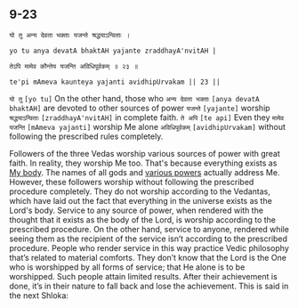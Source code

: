 ## 9-23


```shloka-sa
यो तु अन्य देवता भक्ताः यजन्ते श्रद्धयाऽन्विताः ।
```
```shloka-sa-hk
yo tu anya devatA bhaktAH yajante zraddhayA'nvitAH |
```
```shloka-sa
तेऽपि मामेव कौन्तेय यजन्ति अविधिपूर्वकम् ॥ २३ ॥
```
```shloka-sa-hk
te'pi mAmeva kaunteya yajanti avidhipUrvakam || 23 ||
```

`यो तु` `[yo tu]` On the other hand, those who `अन्य देवता भक्ताः` `[anya devatA bhaktAH]` are devoted to other sources of power `यजन्ते` `[yajante]` worship `श्रद्धयाऽन्विताः` `[zraddhayA'nvitAH]` in complete faith. `ते अपि` `[te api]` Even they `मामेव यजन्ति` `[mAmeva yajanti]` worship Me alone `अविधिपूर्वकम्` `[avidhipUrvakam]` without following the prescribed rules completely.

Followers of the three Vedas worship various sources of power with great faith. In reality, they worship Me too. That's because everything exists as [My body](universe_as_his_body). The names of all gods and [various powers](gods_and_other_powers) actually address Me. 
However, these followers worship without following the prescribed procedure completely. They do not worship according to the Vedantas, which have laid out the fact that everything in the universe exists as the Lord's body. 
Service to any source of power, when rendered with the thought that it exists as the body of the Lord, is worship according to the prescribed procedure. 
On the other hand, service to anyone, rendered while seeing them as the recipient of the service isn’t according to the prescribed procedure. People who render service in this way practice Vedic philosophy that’s related to material comforts. They don’t know that the Lord is the One who is worshipped by all forms of service; that He alone is to be worshipped. 
Such people attain limited results. After their achievement is done, it’s in their nature to fall back and lose the achievement. This is said in the next Shloka:

